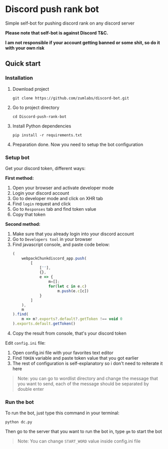 # Discord push rank bot

Simple self-bot for pushing discord rank on any discord server

**Please note that self-bot is against Discord T&C.**

**I am not responsible if your account getting banned or some shit, so do it with your own risk**

## Quick start

### Installation

1. Download project
   ```console
   git clone https://github.com/zumlabs/discord-bot.git
   ```
2. Go to project directory
   ```console
   cd Discord-push-rank-bot
   ```
3. Install Python dependencies
   ```console
   pip install -r requirements.txt
   ```
4. Preparation done. Now you need to setup the bot configuration

### Setup bot

Get your discord token, different ways:

**First method:**
1. Open your browser and activate developer mode
2. Login your discord account
3. Go to developer mode and click on XHR tab
4. Find `login` request and click
5. Go to `Responses` tab and find token value
6. Copy that token

**Second method:**
1. Make sure that you already login into your discord account
2. Go to `Developers tool` in your browser
3. Find javascript console, and paste code below:
   ```javascript
   (
       webpackChunkdiscord_app.push(
           [
               [''],
               {},
               e => {
                   m=[];
                   for(let c in e.c)
                       m.push(e.c[c])
               }
           ]
       ),
       m
   ).find(
       m => m?.exports?.default?.getToken !== void 0
   ).exports.default.getToken()
   ```
4. Copy the result from console, that's your discord token

Edit `config.ini` file:

1. Open config.ini file with your favorites text editor
2. Find `TOKEN` variable and paste token value that you got earlier
3. The rest of configuration is self-explanatory so i don't need to reiterate it here

> Note: you can go to wordlist directory and change the message that you want to send, each of the message should be separated by double enter

### Run the bot

To run the bot, just type this command in your terminal:

```console
python dc.py
```

Then go to the server that you want to run the bot in, type `gm` to start the bot

> Note: You can change `START_WORD` value inside config.ini file
